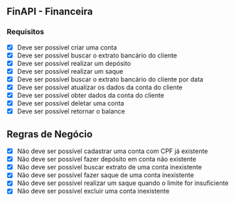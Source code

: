 ## FinAPI - Financeira

### Requisitos

- [x] Deve ser possível criar uma conta
- [x] Deve ser possível buscar o extrato bancário do cliente
- [x] Deve ser possível realizar um depósito
- [x] Deve ser possível realizar um saque
- [x] Deve ser possível buscar o extrato bancário do cliente por data
- [x] Deve ser possível atualizar os dados da conta do cliente
- [x] Deve ser possível obter dados da conta do cliente
- [x] Deve ser possível deletar uma conta
- [x] Deve ser possível retornar o balance

## Regras de Negócio

- [x] Não deve ser possível cadastrar uma conta com CPF já existente
- [x] Não deve ser possível fazer depósito em conta não existente
- [x] Não deve ser possível buscar extrato de uma conta inexistente
- [x] Não deve ser possível fazer saque de uma conta inexistente
- [x] Não deve ser possível realizar um saque quando o limite for insuficiente
- [x] Não deve ser possível excluir uma conta inexistente
